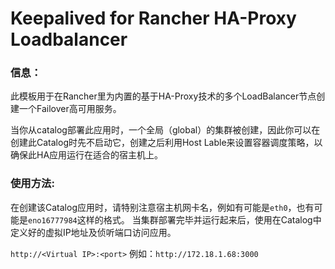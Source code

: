 # Keepalived for Rancher HA-Proxy Loadbalancer

### 信息：

此模板用于在Rancher里为内置的基于HA-Proxy技术的多个LoadBalancer节点创建一个Failover高可用服务。

当你从catalog部署此应用时，一个全局（global）的集群被创建，因此你可以在创建此Catalog时先不启动它，创建之后利用Host Lable来设置容器调度策略，以确保此HA应用运行在适合的宿主机上。

### 使用方法:

在创建该Catalog应用时，请特别注意宿主机网卡名，例如有可能是`eth0`，也有可能是`eno16777984`这样的格式。
当集群部署完毕并运行起来后，使用在Catalog中定义好的虚拟IP地址及侦听端口访问应用。

`http://<Virtual IP>:<port>`
例如：`http://172.18.1.68:3000`
